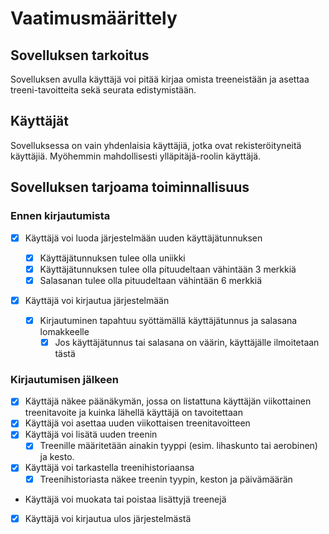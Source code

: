 # Vaatimusmäärittely

## Sovelluksen tarkoitus

Sovelluksen avulla käyttäjä voi pitää kirjaa omista treeneistään ja asettaa treeni-tavoitteita sekä seurata edistymistään.

## Käyttäjät

Sovelluksessa on vain yhdenlaisia käyttäjiä, jotka ovat rekisteröityneitä käyttäjiä.
Myöhemmin mahdollisesti ylläpitäjä-roolin käyttäjä.

## Sovelluksen tarjoama toiminnallisuus

### Ennen kirjautumista

- [x] Käyttäjä voi luoda järjestelmään uuden käyttäjätunnuksen

  - [x] Käyttäjätunnuksen tulee olla uniikki
  - [x] Käyttäjätunnuksen tulee olla pituudeltaan vähintään 3 merkkiä
  - [x] Salasanan tulee olla pituudeltaan vähintään 6 merkkiä

- [x] Käyttäjä voi kirjautua järjestelmään
  - [x] Kirjautuminen tapahtuu syöttämällä käyttäjätunnus ja salasana lomakkeelle
    - [x] Jos käyttäjätunnus tai salasana on väärin, käyttäjälle ilmoitetaan tästä

### Kirjautumisen jälkeen

- [x] Käyttäjä näkee päänäkymän, jossa on listattuna käyttäjän viikottainen treenitavoite ja kuinka lähellä käyttäjä on tavoitettaan
- [x] Käyttäjä voi asettaa uuden viikottaisen treenitavoitteen
- [x] Käyttäjä voi lisätä uuden treenin
  - [x] Treenille määritetään ainakin tyyppi (esim. lihaskunto tai aerobinen) ja kesto.
- [x] Käyttäjä voi tarkastella treenihistoriaansa
  - [x] Treenihistoriasta näkee treenin tyypin, keston ja päivämäärän
- Käyttäjä voi muokata tai poistaa lisättyjä treenejä
- [x] Käyttäjä voi kirjautua ulos järjestelmästä
